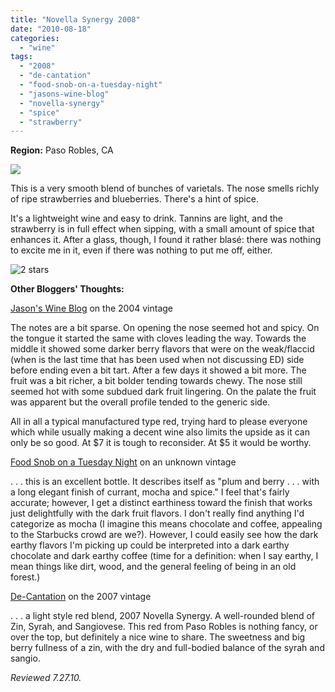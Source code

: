 ```yaml
---
title: "Novella Synergy 2008"
date: "2010-08-18"
categories:
  - "wine"
tags:
  - "2008"
  - "de-cantation"
  - "food-snob-on-a-tuesday-night"
  - "jasons-wine-blog"
  - "novella-synergy"
  - "spice"
  - "strawberry"
---
```


**Region:** Paso Robles, CA

![](http://www.rebeccagomezfarrell.com/gourmez/photos/novellasynergy.JPG)

This is a very smooth blend of bunches of varietals. The nose smells richly of ripe strawberries and blueberries. There's a hint of spice.

It's a lightweight wine and easy to drink. Tannins are light, and the strawberry is in full effect when sipping, with a small amount of spice that enhances it. After a glass, though, I found it rather blasé: there was nothing to excite me in it, even if there was nothing to put me off, either.




<div class="caption">

![2 stars](http://s3.amazonaws.com/thegourmez-wpmedia/2009/02/rating_chicken11.gif "rating_chicken11")</div>
  **Other Bloggers' Thoughts:**

[Jason's Wine Blog](http://jasonswineblog.com/2007/09/10/2004-novella-synergy/) on the 2004 vintage

The notes are a bit sparse. On opening the nose seemed hot and spicy. On the tongue it started the same with cloves leading the way. Towards the middle it showed some darker berry flavors that were on the weak/flaccid (when is the last time that has been used when not discussing ED) side before ending even a bit tart. After a few days it showed a bit more. The fruit was a bit richer, a bit bolder tending towards chewy. The nose still seemed hot with some subdued dark fruit lingering. On the palate the fruit was apparent but the overall profile tended to the generic side.

All in all a typical manufactured type red, trying hard to please everyone which while usually making a decent wine also limits the upside as it can only be so good. At $7 it is tough to reconsider. At $5 it would be worthy.

[Food Snob on a Tuesday Night](http://vitaille.blogspot.com/2008/04/novella-synergy-blend-paso-robles.html) on an unknown vintage

. . . this is an excellent bottle. It describes itself as "plum and berry . . . with a long elegant finish of currant, mocha and spice." I feel that's fairly accurate; however, I get a distinct earthiness toward the finish that works just delightfully with the dark fruit flavors. I don't really find anything I'd categorize as mocha (I imagine this means chocolate and coffee, appealing to the Starbucks crowd are we?). However, I could easily see how the dark earthy flavors I'm picking up could be interpreted into a dark earthy chocolate and dark earthy coffee (time for a definition: when I say earthy, I mean things like dirt, wood, and the general feeling of being in an old forest.)

[De-Cantation](http://de-canting.blogspot.com/2009/07/summer-party-pairings.html) on the 2007 vintage

. . . a light style red blend, 2007 Novella Synergy. A well-rounded blend of Zin, Syrah, and Sangiovese. This red from Paso Robles is nothing fancy, or over the top, but definitely a nice wine to share. The sweetness and big berry fullness of a zin, with the dry and full-bodied balance of the syrah and sangio.

_Reviewed 7.27.10._
